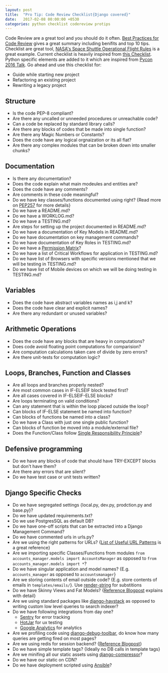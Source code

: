 ```yaml
---
layout: post
title:  "Pro Tip: Code Review Checklist{Django covered}"
date:   2017-02-08 00:00:00 +0530
categories: python checklist codereview protips
---
```



Code Review are a great tool and you should do it often. [Best Practices for Code Review](https://smartbear.com/learn/code-review/best-practices-for-peer-code-review/) gives a great summary including benifits and top 10 tips. Checklist are great tool, [NASA's Space Shuttle Operational Flight Rules](https://www.jsc.nasa.gov/news/columbia/fr_generic.pdf) is a great example. Current checklist is heavily inspired from [this Checklist](https://www.liberty.edu/media/1414/%5B6401%5Dcode_review_checklist.pdf). Python specific elements are added to it which are inspired from [Pycon 2016 Talk](https://www.youtube.com/watch?v=D_6ybDcU5gc). Go ahead and use this checklist for:

- Guide while starting new project
- Refactoring an existing project
- Rewriting a legacy project

## Structure

* Is the code PEP-8 compliant?
* Are there any uncalled or unneeded procedures or unreachable code?
* Can a code be replaced by standard library calls? 
* Are there any blocks of codes that be made into single function?
* Are there any Magic Numbers or Constants? 
* Does the code have any logical orgnaization or its all flat? 
* Are there any complex modules that can be broken down into smaller chunks?

## Documentation

* Is there any documentation?
* Does the code explain what main modeules and entities are? 
* Does the code have any comments? 
* Are comments in these code meaningful?
* Do we have key classes/functions documented using right? {Read more on [PEP257](https://www.python.org/dev/peps/pep-0257/) for more details}
* Do we have a README.md?
* Do we have a WORKLOG.md?
* Do we have a TESTING.md?
* Are steps for setting up the project documented in README.md?
* Do we have a documentation of Key Models in README.md?
* Do we have documentation on key management commands?
* Do we have documentation of Key Roles in TESTING.md?
* Do we have a [Permission Matrix](https://support.procore.com/references/user-permissions-matrix-web)?
* Do we have a list of Critical Workflows for application in TESTING.md?
* Do we have list of Browsers with specific versions mentioned that we will be testing in TESTING.md?
* Do we have list of Mobile devices on which we will be doing testing in TESTING.md?

## Variables

* Does the code have abstract variables names as i,j and k? 
* Does the code have clear and explicit names? 
* Are there any redundant or unused variables?

## Arithmetic Operations

* Does the code have any blocks that are heavy in computations?
* Does code avoid floating point computations for comparision? 
* Are computation calculations taken care of divide by zero errors?
* Are there unit-tests for computation logic? 

## Loops, Branches, Function and Classes

* Are all loops and branches properly nested? 
* Are most common cases in IF-ELSEIF block tested first? 
* Are all cases covered in IF-ELSEIF-ELSE blocks?
* Are loops terminating on valid conditions?
* Can any statement that is within the loop placed outside the loop?
* Can blocks of IF-ELSE statement be named into function?
* Can blocks of functions be named into a class?
* Do we have a Class with just one single public function?
* Can blocks of function be moved into a module/external file?
* Does the Function/Class follow [Single Responsibility Principle](https://en.wikipedia.org/wiki/Single_responsibility_principle)?


## Defensive programming

* Do we have any blocks of code that should have TRY-EXCEPT blocks but don't have them? 
* Are there any errors that are silent?
* Do we have test case or unit tests written?

## Django Specific Checks

* Do we have segregated settings {local.py, dev.py, prodction.py and base.py}?
* Do we have updated requirements.txt?
* Do we use PostgresSQL as default DB?
* Do we have one-off scripts that can be extracted into a Django Management Command?
* Do we have commented urls in urls.py? 
* Are we using the right patterns for URLs? {[List of Useful URL Patterns](https://simpleisbetterthancomplex.com/references/2016/10/10/url-patterns.html) is a great reference}
* Are we importing specific Classes/Functions from modules `from accounts_manager.models import AccountsManager` as opposed to `from accounts_manager.models import *`?
* Do we have singular application and model names? {E.g. `accounts_manager` as opposed to `accountsmanager`}
* Are we storing contents of email outside code? {E.g. store contents of emails in `templates/emails/`}. Use [render-string](https://docs.djangoproject.com/en/1.10/topics/templates/#django.template.loader.render_to_string) for substitions
* Do we have Skinny Views and Fat Models? {[Reference Blogpost](https://hackerfall.com/story/fat-models--a-django-code-organization-strategy) explains with detail}
* Are we using standard packages like [django-haystack](http://haystacksearch.org/) as opposed to writing custom low level queries to search indexer?
* Do we have following integrations from day one?
    - [Sentry](https://sentry.io/welcome/) for error tracking
    - [HotJar](https://www.hotjar.com/) for ux testing
    - [Google Analytics](https://analytics.google.com/) for analytics
* Are we profiling code using [django-debug-toolbar](http://django-debug-toolbar.readthedocs.io/en/stable/), do know how many queries are getting fired on most pages?
* Are we using redis for session backend? {[Reference Blogpost](http://michal.karzynski.pl/blog/2013/07/14/using-redis-as-django-session-store-and-cache-backend/)}
* Do we have simple template tags? {Ideally no DB calls in template tags}
* Are we minifing all our static assets using [django-compressor](https://django-compressor.readthedocs.io/en/latest/)?
* Do we have our static on CDN?
* Do we have deployment scripted using [Ansible](https://www.ansible.com/)?